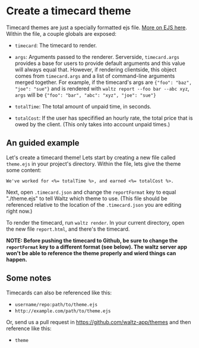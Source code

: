 Create a timecard theme
===

Timecard themes are just a specially formatted ejs file. [More on EJS here](http://ejs.co/). Within the file, a
couple globals are exposed:

- `timecard`: The timecard to render.
- `args`: Arguments passed to the renderer.
  Serverside, `timecard.args` provides a base for users to provide default arguments and this value will always equal that.
  However, if rendering clientside, this object comes from `timecard.args` and a list of command-line arguments merged together.
  For example, if the timecard's args are `{"foo": "baz", "joe": "sue"}` and is
  rendered with `waltz report --foo bar --abc xyz`, `args` will be
  `{"foo": "bar", "abc": "xyz", "joe": "sue"}`

- `totalTime`: The total amount of unpaid time, in seconds.
- `totalCost`: If the user has specifified an hourly rate, the total price that is
owed by the client. (This only takes into account unpaid times.)

An guided example
---

Let's create a timecard theme! Lets start by creating a new file called
`theme.ejs` in your project's directory. Within the file, lets give the theme
some content:
```ejs
We've worked for <%= totalTime %>, and earned <%= totalCost %>.
```

Next, open `.timecard.json` and change the `reportFormat` key to equal
"./theme.ejs" to tell Waltz which theme to use.  (This file should be referenced relative to the location of the `.timecard.json` you are editing right now.)

To render the timecard, run `waltz render`. In your current directory, open the
new file `report.html`, and there's the timecard.

**NOTE: Before pushing the timecard to Github, be sure to change the
`reportFormat` key to a different format (see below). The waltz server app won't
be able to reference the theme properly and wierd things can happen.**

Some notes
---

Timecards can also be referenced like this:
- `username/repo:path/to/theme.ejs`
- `http://example.com/path/to/theme.ejs`

Or, send us a pull request in <https://github.com/waltz-app/themes> and then
reference like this:
- `theme`
